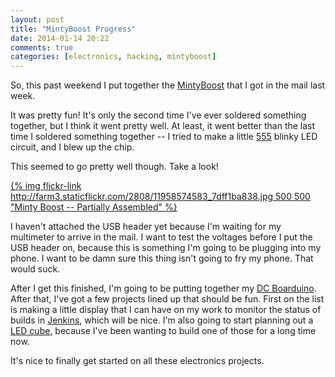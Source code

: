 ```yaml
---
layout: post
title: "MintyBoost Progress"
date: 2014-01-14 20:22
comments: true
categories: [electronics, hacking, mintyboost]
---
```


So, this past weekend I put together the [MintyBoost][1] that I got in the mail last week.

It was pretty fun! It's only the second time I've ever soldered something together, but I think it went pretty well. At least, it went better than the last time I soldered something together -- I tried to make a little [555][2] blinky LED circuit, and I blew up the chip.

This seemed to go pretty well though. Take a look!

[{% img flickr-link http://farm3.staticflickr.com/2808/11958574583_7dff1ba838.jpg 500 500 "Minty Boost -- Partially Assembled" %}][3]

<!-- more -->

I haven't attached the USB header yet because I'm waiting for my multimeter to arrive in the mail. I want to test the voltages before I put the USB header on, because this is something I'm going to be plugging into my phone. I want to be damn sure this thing isn't going to fry my phone. That would suck.

After I get this finished, I'm going to be putting together my [DC Boarduino][4]. After that, I've got a few projects lined up that should be fun. First on the list is making a little display that I can have on my work to monitor the status of builds in [Jenkins][5], which will be nice. I'm also going to start planning out a [LED cube][6], because I've been wanting to build one of those for a long time now.

It's nice to finally get started on all these electronics projects.

[1]: http://www.adafruit.com/products/14
[2]: http://en.wikipedia.org/wiki/555_timer_IC
[3]: http://flic.kr/p/jdJPAp
[4]: http://www.adafruit.com/products/72
[5]: http://jenkins-ci.org/
[6]: https://www.google.ca/search?q=led+cube&oq=led+cube&aqs=chrome..69i57j69i65l3j69i61l2.896j0j4&sourceid=chrome&ie=UTF-8
